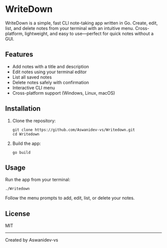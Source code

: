 # WriteDown

WriteDown is a simple, fast CLI note-taking app written in Go. Create, edit, list, and delete notes from your terminal with an intuitive menu. Cross-platform, lightweight, and easy to use—perfect for quick notes without a GUI.

## Features

- Add notes with a title and description
- Edit notes using your terminal editor
- List all saved notes
- Delete notes safely with confirmation
- Interactive CLI menu
- Cross-platform support (Windows, Linux, macOS)

## Installation

1. Clone the repository:
   ```
   git clone https://github.com/Aswanidev-vs/Writedown.git
   cd Writedown
   ```

2. Build the app:
   ```
   go build
   ```

## Usage

Run the app from your terminal:
```
./Writedown
```

Follow the menu prompts to add, edit, list, or delete your notes.

## License

MIT

---

Created by Aswanidev-vs